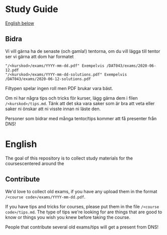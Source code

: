 # Study Guide
[English below](#English)

## Bidra
Vi vill gärna ha de senaste (och gamla!) tentorna, om du vill lägga till tentor ser vi gärna att dom har formatet
```
"/<kurskod>/exams/YYYY-mm-dd.pdf" Exempelvis /DAT043/exams/2020-06-12.pdf
"/<kurskod>/exams/YYYY-mm-dd-solutions.pdf" Exempelvis /DAT043/exams/2020-06-12-solutions.pdf
```
Filtypen spelar ingen roll men PDF brukar vara bäst.

Om ni har några tips och tricks för kurser, lägg gärna dem i filen `/<kurskod>/tips.md`. Tänk att det ska vara saker som är bra att veta eller saker ni önskar att ni visste innan ni läste den.

Personer som bidrar med många tentor/tips kommer att få presenter från DNS!

# English
The goal of this repository is to collect study materials for the coursescentered around the 

## Contribute
We'd love to collect old exams, if you have any upload them in the format `/<course code>/exams/YYYY-mm-dd.pdf`.

If you have tips and tricks for courses, please put them in the file `/<course code>/tips.md`. The type of tips we're looking for are things that are good to know or things you wish you knew before taking the course.

People that contribute several old exams/tips will get a present from DNS!
